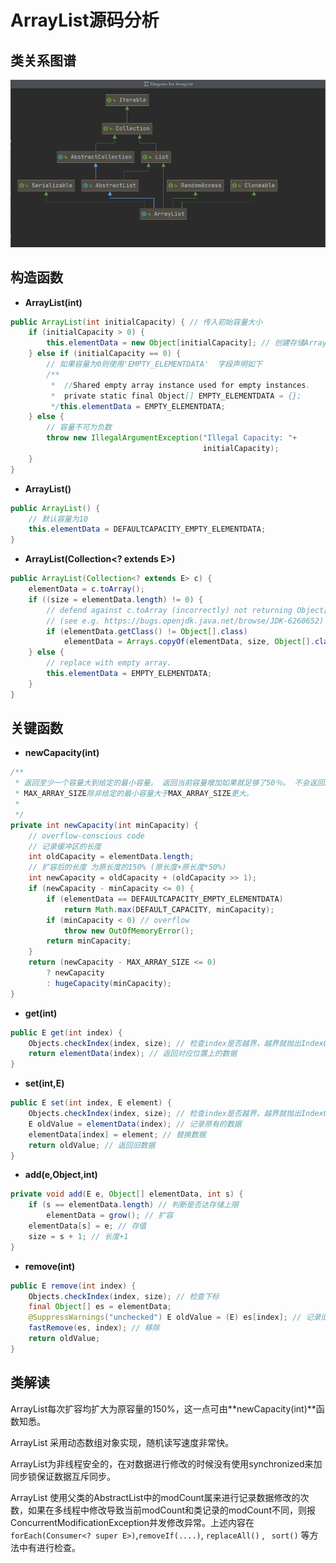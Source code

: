 # ArrayList源码分析

## 类关系图谱

![image-20201122141923305](pic/ArryList/image-20201122141923305.png)

## 构造函数

- **ArrayList(int)**

```java
public ArrayList(int initialCapacity) { // 传入初始容量大小
    if (initialCapacity > 0) {
        this.elementData = new Object[initialCapacity]; // 创建存储ArrayList的元素的数组缓冲区
    } else if (initialCapacity == 0) {
        // 如果容量为0则使用'EMPTY_ELEMENTDATA'  字段声明如下
        /**
		 *  //Shared empty array instance used for empty instances.
    	 *  private static final Object[] EMPTY_ELEMENTDATA = {};
         */this.elementData = EMPTY_ELEMENTDATA; 
    } else {
        // 容量不可为负数
        throw new IllegalArgumentException("Illegal Capacity: "+
                                           initialCapacity);
    }
}
```

- **ArrayList()**

```java
public ArrayList() {
	// 默认容量为10 
    this.elementData = DEFAULTCAPACITY_EMPTY_ELEMENTDATA;
}
```

- **ArrayList(Collection<? extends E>)**

```java
public ArrayList(Collection<? extends E> c) {
    elementData = c.toArray();
    if ((size = elementData.length) != 0) {
        // defend against c.toArray (incorrectly) not returning Object[]
        // (see e.g. https://bugs.openjdk.java.net/browse/JDK-6260652)
        if (elementData.getClass() != Object[].class)
            elementData = Arrays.copyOf(elementData, size, Object[].class);
    } else {
        // replace with empty array.
        this.elementData = EMPTY_ELEMENTDATA;
    }
}
```





## 关键函数

- **newCapacity(int)**

```java
/**
 * 返回至少一个容量大到给定的最小容量。 返回当前容量增加如果就足够了50％。 不会返回的容量大于
 * MAX_ARRAY_SIZE除非给定的最小容量大于MAX_ARRAY_SIZE更大。
 *
 */
private int newCapacity(int minCapacity) {
    // overflow-conscious code
    // 记录缓冲区的长度
    int oldCapacity = elementData.length;
    // 扩容后的长度 为原长度的150% (原长度+原长度*50%)
    int newCapacity = oldCapacity + (oldCapacity >> 1);
    if (newCapacity - minCapacity <= 0) {
        if (elementData == DEFAULTCAPACITY_EMPTY_ELEMENTDATA)
            return Math.max(DEFAULT_CAPACITY, minCapacity);
        if (minCapacity < 0) // overflow
            throw new OutOfMemoryError();
        return minCapacity;
    }
    return (newCapacity - MAX_ARRAY_SIZE <= 0)
        ? newCapacity
        : hugeCapacity(minCapacity);
}
```

- **get(int)**

```java
public E get(int index) {
    Objects.checkIndex(index, size); // 检查index是否越界，越界就抛出IndexOutOfBoundsException
    return elementData(index); // 返回对应位置上的数据
}
```

- **set(int,E)**

```java
public E set(int index, E element) {
    Objects.checkIndex(index, size); // 检查index是否越界，越界就抛出IndexOutOfBoundsException
    E oldValue = elementData(index); // 记录原有的数据
    elementData[index] = element; // 替换数据
    return oldValue; // 返回旧数据
}
```

- **add(e,Object,int)**

```java
private void add(E e, Object[] elementData, int s) {
    if (s == elementData.length) // 判断是否达存储上限
        elementData = grow(); // 扩容
    elementData[s] = e; // 存值
    size = s + 1; // 长度+1
}
```

- **remove(int)**

```java
public E remove(int index) {
    Objects.checkIndex(index, size); // 检查下标
    final Object[] es = elementData; 
    @SuppressWarnings("unchecked") E oldValue = (E) es[index]; // 记录旧值
    fastRemove(es, index); // 移除
    return oldValue; 
}
```

## 类解读

ArrayList每次扩容均扩大为原容量的150%，这一点可由**newCapacity(int)**函数知悉。

ArrayList 采用动态数组对象实现，随机读写速度非常快。

ArrayList为非线程安全的，在对数据进行修改的时候没有使用synchronized来加同步锁保证数据互斥同步。

ArrayList 使用父类的AbstractList中的modCount属来进行记录数据修改的次数，如果在多线程中修改导致当前modCount和类记录的modCount不同，则报ConcurrentModificationException并发修改异常。上述内容在` forEach(Consumer<? super E>) `,` removeIf(....) `, ` replaceAll() ` , ` sort()` 等方法中有进行检查。

